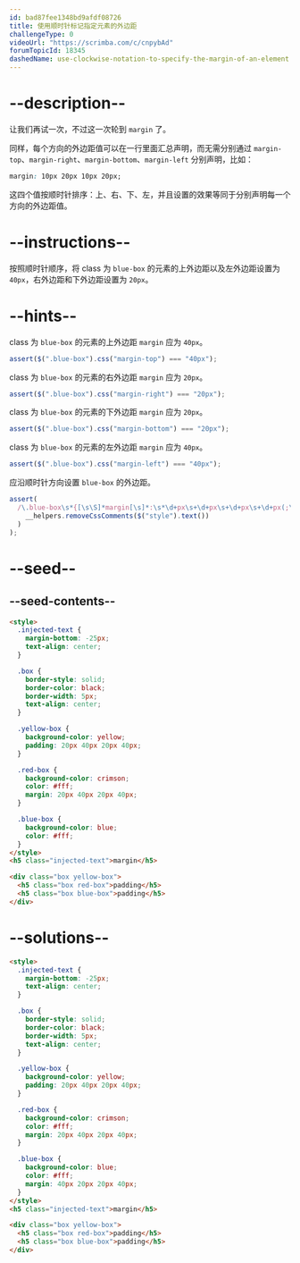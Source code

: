 ```yaml
---
id: bad87fee1348bd9afdf08726
title: 使用顺时针标记指定元素的外边距
challengeType: 0
videoUrl: "https://scrimba.com/c/cnpybAd"
forumTopicId: 18345
dashedName: use-clockwise-notation-to-specify-the-margin-of-an-element
---
```


# --description--

让我们再试一次，不过这一次轮到 `margin` 了。

同样，每个方向的外边距值可以在一行里面汇总声明，而无需分别通过 `margin-top`、`margin-right`、`margin-bottom`、`margin-left` 分别声明，比如：

```css
margin: 10px 20px 10px 20px;
```

这四个值按顺时针排序：上、右、下、左，并且设置的效果等同于分别声明每一个方向的外边距值。

# --instructions--

按照顺时针顺序，将 class 为 `blue-box` 的元素的上外边距以及左外边距设置为 `40px`，右外边距和下外边距设置为 `20px`。

# --hints--

class 为 `blue-box` 的元素的上外边距 `margin` 应为 `40px`。

```js
assert($(".blue-box").css("margin-top") === "40px");
```

class 为 `blue-box` 的元素的右外边距 `margin` 应为 `20px`。

```js
assert($(".blue-box").css("margin-right") === "20px");
```

class 为 `blue-box` 的元素的下外边距 `margin` 应为 `20px`。

```js
assert($(".blue-box").css("margin-bottom") === "20px");
```

class 为 `blue-box` 的元素的左外边距 `margin` 应为 `40px`。

```js
assert($(".blue-box").css("margin-left") === "40px");
```

应沿顺时针方向设置 `blue-box` 的外边距。

```js
assert(
  /\.blue-box\s*{[\s\S]*margin[\s]*:\s*\d+px\s+\d+px\s+\d+px\s+\d+px(;\s*[^}]+\s*}|;?\s*})/.test(
    __helpers.removeCssComments($("style").text())
  )
);
```

# --seed--

## --seed-contents--

```html
<style>
  .injected-text {
    margin-bottom: -25px;
    text-align: center;
  }

  .box {
    border-style: solid;
    border-color: black;
    border-width: 5px;
    text-align: center;
  }

  .yellow-box {
    background-color: yellow;
    padding: 20px 40px 20px 40px;
  }

  .red-box {
    background-color: crimson;
    color: #fff;
    margin: 20px 40px 20px 40px;
  }

  .blue-box {
    background-color: blue;
    color: #fff;
  }
</style>
<h5 class="injected-text">margin</h5>

<div class="box yellow-box">
  <h5 class="box red-box">padding</h5>
  <h5 class="box blue-box">padding</h5>
</div>
```

# --solutions--

```html
<style>
  .injected-text {
    margin-bottom: -25px;
    text-align: center;
  }

  .box {
    border-style: solid;
    border-color: black;
    border-width: 5px;
    text-align: center;
  }

  .yellow-box {
    background-color: yellow;
    padding: 20px 40px 20px 40px;
  }

  .red-box {
    background-color: crimson;
    color: #fff;
    margin: 20px 40px 20px 40px;
  }

  .blue-box {
    background-color: blue;
    color: #fff;
    margin: 40px 20px 20px 40px;
  }
</style>
<h5 class="injected-text">margin</h5>

<div class="box yellow-box">
  <h5 class="box red-box">padding</h5>
  <h5 class="box blue-box">padding</h5>
</div>
```
